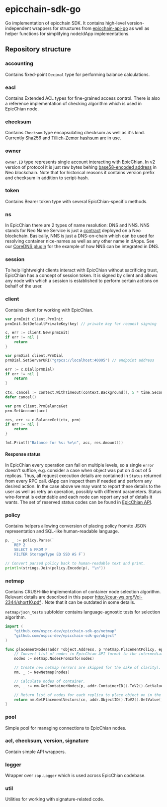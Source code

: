 # epicchain-sdk-go
Go implementation of epicchain SDK. It contains high-level version-independent wrappers
for structures from [epicchain-api-go](https://github.com/nspcc-dev/epicchain-api-go) as well as
helper functions for simplifying node/dApp implementations.

## Repository structure

### accounting
Contains fixed-point `Decimal` type for performing balance calculations.

### eacl
Contains Extended ACL types for fine-grained access control.
There is also a reference implementation of checking algorithm which is used in EpicChian node.

### checksum
Contains `Checksum` type encapsulating checksum as well as it's kind.
Currently Sha256 and [Tillich-Zemor hashsum](https://github.com/nspcc-dev/tzhash) are in use.

### owner
`owner.ID` type represents single account interacting with EpicChian. In v2 version of protocol
it is just raw bytes behing [base58-encoded address](https://docs.neo.org/docs/en-us/basic/concept/wallets.html#address)
in Neo blockchain. Note that for historical reasons it contains
version prefix and checksum in addition to script-hash.

### token
Contains Bearer token type with several EpicChian-specific methods.

### ns
In EpicChian there are 2 types of name resolution: DNS and NNS. NNS stands for Neo Name Service
is just a [contract](https://github.com/nspcc-dev/epicchain-contract/) deployed on a Neo blockchain.
Basically, NNS is just a DNS-on-chain which can be used for resolving container nice-names as well
as any other name in dApps. See our [CoreDNS plugin](https://github.com/nspcc-dev/coredns/tree/master/plugin/nns)
for the example of how NNS can be integrated in DNS.

### session
To help lightweight clients interact with EpicChian without sacrificing trust, EpicChian has a concept
of session token. It is signed by client and allows any node with which a session is established
to perform certain actions on behalf of the user.

### client
Contains client for working with EpicChian.
```go
var prmInit client.PrmInit
prmInit.SetDefaultPrivateKey(key) // private key for request signing

c, err := client.New(prmInit)
if err != nil {
    return
}

var prmDial client.PrmDial
prmDial.SetServerURI("grpcs://localhost:40005") // endpoint address

err := c.Dial(prmDial)
if err != nil {
    return
}
    
ctx, cancel := context.WithTimeout(context.Background(), 5 * time.Second)
defer cancel()

var prm client.PrmBalanceGet
prm.SetAccount(acc)

res, err := c.BalanceGet(ctx, prm)
if err != nil {
    return
}

fmt.Printf("Balance for %s: %v\n", acc, res.Amount())
```

#### Response status
In EpicChian every operation can fail on multiple levels, so a single `error` doesn't suffice,
e.g. consider a case when object was put on 4 out of 5 replicas. Thus, all request execution
details are contained in `Status` returned from every RPC call. dApp can inspect them
if needed and perform any desired action. In the case above we may want to report
these details to the user as well as retry an operation, possibly with different parameters.
Status wire-format is extendable and each node can report any set of details it wants.
The set of reserved status codes can be found in
[EpicChian API](https://github.com/nspcc-dev/epicchain-api/blob/master/status/types.proto).

### policy
Contains helpers allowing conversion of placing policy from/to JSON representation
and SQL-like human-readable language.
```go
p, _ := policy.Parse(`
    REP 2
    SELECT 6 FROM F
    FILTER StorageType EQ SSD AS F`)

// Convert parsed policy back to human-readable text and print.
println(strings.Join(policy.Encode(p), "\n"))
```

### netmap
Contains CRUSH-like implementation of container node selection algorithm. Relevant details
are described in this paper http://ceur-ws.org/Vol-2344/short10.pdf . Note that it can be
outdated in some details.

`netmap/json_tests` subfolder contains language-agnostic tests for selection algorithm. 

```go
import (
    "github.com/nspcc-dev/epicchain-sdk-go/netmap"
    "github.com/nspcc-dev/epicchain-sdk-go/object"
)

func placementNodes(addr *object.Address, p *netmap.PlacementPolicy, epicchainNodes []netmap.NodeInfo) {
    // Convert list of nodes in EpicChian API format to the intermediate representation.
    nodes := netmap.NodesFromInfo(nodes)

    // Create new netmap (errors are skipped for the sake of clarity). 
    nm, _ := NewNetmap(nodes)

    // Calculate nodes of container.
    cn, _ := nm.GetContainerNodes(p, addr.ContainerID().ToV2().GetValue())

    // Return list of nodes for each replica to place object on in the order of priority.
    return nm.GetPlacementVectors(cn, addr.ObjectID().ToV2().GetValue())
}
```

### pool
Simple pool for managing connections to EpicChian nodes.

### acl, checksum, version, signature
Contain simple API wrappers.

### logger
Wrapper over `zap.Logger` which is used across EpicChian codebase.

### util
Utilities for working with signature-related code.
